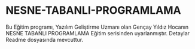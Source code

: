 # NESNE-TABANLI-PROGRAMLAMA
Bu  Eğitim programı, Yazılım Geliştirme Uzmanı olan Gençay Yıldız Hocanın  NESNE TABANLI PROGRAMLAMA Eğitim serisinden uyarlanmıştır. Detaylar Readme dosyasında mevcuttur.
